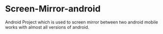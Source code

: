 # Screen-Mirror-android

Android Project which is used to screen mirror between two android mobile works with almost all versions of android.
